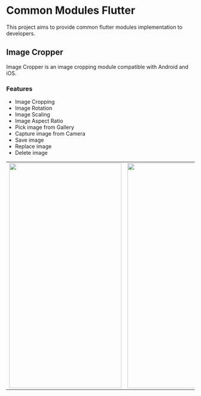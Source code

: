 # Common Modules Flutter

This project aims to provide common flutter modules implementation to developers.

## Image Cropper

Image Cropper is an image cropping module compatible with Android and iOS.

### Features

- Image Cropping
- Image Rotation
- Image Scaling
- Image Aspect Ratio
- Pick image from Gallery
- Capture image from Camera
- Save image
- Replace image
- Delete image

<table>
  <tr>
    <td><img src="https://user-images.githubusercontent.com/107921555/191430868-a431cc65-d384-405f-9c47-cf9293826fe1.JPEG" width="300" height="600"></td>
    <td><img src="https://user-images.githubusercontent.com/107921555/191425532-6dbc9a8a-f7c9-4816-82dc-4c37aebe3dc9.JPEG" width="300" height="600"></td>
  </tr>
 </table>
